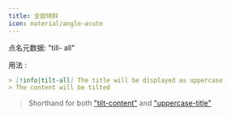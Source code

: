 ```yaml
---
title: 全部倾斜
icon: material/angle-acute
---
```


点名元数据: "till- all"

用法 :

```md
> [!info|tilt-all] The title will be displayed as uppercase
> The content will be tilted
```
> Shorthand for both ["tilt-content"](../content-styling/page-7.md)
> and ["uppercase-title"](../title-styling/page-17.md)
